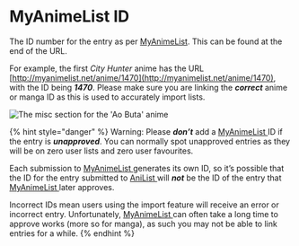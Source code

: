 # MyAnimeList ID

The ID number for the entry as per [MyAnimeList](https://myanimelist.net/). This can be found at the end of the URL.

For example, the first _City Hunter_ anime has the URL [http://myanimelist.net/anime/1470](http://myanimelist.net/anime/1470), with the ID being _**1470**_. Please make sure you are linking the _**correct**_ anime or manga ID as this is used to accurately import lists.

![The misc section for the &apos;Ao Buta&apos; anime](https://github.com/AniList/Submission-Manual/tree/a75a145be94b07fe00ba94c797a3d65e0ee28116/.gitbook/assets/misc%20%281%29.png)

{% hint style="danger" %}
Warning: Please _**don’t**_ add a [MyAnimeList ](https://myanimelist.net/)ID if the entry is _**unapproved**_. You can normally spot unapproved entries as they will be on zero user lists and zero user favourites.

Each submission to [MyAnimeList ](https://myanimelist.net/)generates its own ID, so it’s possible that the ID for the entry submitted to [AniList ](https://anilist.co)will _**not**_ be the ID of the entry that [MyAnimeList ](https://myanimelist.net/)later approves.

Incorrect IDs mean users using the import feature will receive an error or incorrect entry. Unfortunately, [MyAnimeList ](https://myanimelist.net/)can often take a long time to approve works \(more so for manga\), as such you may not be able to link entries for a while.
{% endhint %}

